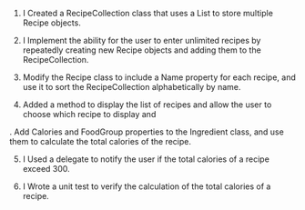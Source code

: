 1. I Created a RecipeCollection class that uses a List<Recipe> to store multiple Recipe objects.

2. I Implement the ability for the user to enter unlimited recipes by repeatedly creating new Recipe objects and adding them to the RecipeCollection.

3. Modify the Recipe class to include a Name property for each recipe, and use it to sort the RecipeCollection alphabetically by name.

4. Added a method to display the list of recipes and allow the user to choose which recipe to display and 

. Add Calories and FoodGroup properties to the Ingredient class, and use them to calculate the total calories of the recipe.

5. I  Used a delegate to notify the user if the total calories of a recipe exceed 300.

6. I Wrote a unit test to verify the calculation of the total calories of a recipe.

